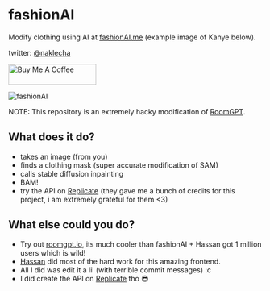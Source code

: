 # fashionAI
Modify clothing using AI at [fashionAI.me](https://www.fashionai.me/) (example image of Kanye below).

twitter: [@naklecha](https://twitter.com/naklecha)


<a href="https://www.buymeacoffee.com/naklecha" target="_blank"><img src="https://cdn.buymeacoffee.com/buttons/default-orange.png" alt="Buy Me A Coffee" height="41" width="174"></a>


![fashionAI](https://fashionai.me/og-image.png)


NOTE: This repository is an extremely hacky modification of [RoomGPT](https://github.com/Nutlope/roomGPT).

## What does it do?
- takes an image (from you)
- finds a clothing mask (super accurate modification of SAM)
- calls stable diffusion inpainting
- BAM!
- try the API on [Replicate](https://replicate.com/naklecha/fashion-ai) (they gave me a bunch of credits for this project, i am extremely grateful for them <3)

## What else could you do?
- Try out [roomgpt.io](roomgpt.io), its much cooler than fashionAI + Hassan got 1 million users which is wild!
- [Hassan](https://twitter.com/nutlope) did most of the hard work for this amazing frontend. 
- All I did was edit it a lil (with terrible commit messages) :c
- I did create the API on [Replicate](https://replicate.com/naklecha/fashion-ai) tho 😎
